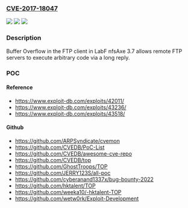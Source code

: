 ### [CVE-2017-18047](https://cve.mitre.org/cgi-bin/cvename.cgi?name=CVE-2017-18047)
![](https://img.shields.io/static/v1?label=Product&message=n%2Fa&color=blue)
![](https://img.shields.io/static/v1?label=Version&message=n%2Fa&color=blue)
![](https://img.shields.io/static/v1?label=Vulnerability&message=n%2Fa&color=brighgreen)

### Description

Buffer Overflow in the FTP client in LabF nfsAxe 3.7 allows remote FTP servers to execute arbitrary code via a long reply.

### POC

#### Reference
- https://www.exploit-db.com/exploits/42011/
- https://www.exploit-db.com/exploits/43236/
- https://www.exploit-db.com/exploits/43518/

#### Github
- https://github.com/ARPSyndicate/cvemon
- https://github.com/CVEDB/PoC-List
- https://github.com/CVEDB/awesome-cve-repo
- https://github.com/CVEDB/top
- https://github.com/GhostTroops/TOP
- https://github.com/JERRY123S/all-poc
- https://github.com/cyberanand1337x/bug-bounty-2022
- https://github.com/hktalent/TOP
- https://github.com/weeka10/-hktalent-TOP
- https://github.com/wetw0rk/Exploit-Development

